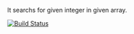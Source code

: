 It searchs for given integer in given array.

[![Build Status](https://travis-ci.com/elifnurafsar/Project481.svg?branch=main)](https://travis-ci.com/elifnurafsar/Project481)